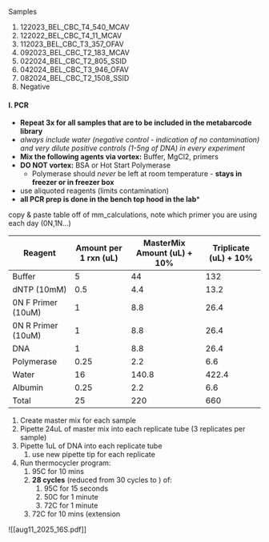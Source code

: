 Samples
1. 122023_BEL_CBC_T4_540_MCAV
2. 122022_BEL_CBC_T4_11_MCAV
3. 112023_BEL_CBC_T3_357_OFAV
4. 092023_BEL_CBC_T2_183_MCAV
5. 022024_BEL_CBC_T2_805_SSID
6. 042024_BEL_CBC_T3_946_OFAV
7. 082024_BEL_CBC_T2_1508_SSID
8. Negative

#### I. PCR
- **Repeat 3x for all samples that are to be included in the metabarcode library**
- *always include water (negative control - indication of no contamination) and very dilute positive controls (1-5ng of DNA) in every experiment*
- **Mix the following agents via vortex:** Buffer, MgCl2, primers
- **DO NOT vortex:** BSA or Hot Start Polymerase
	-  Polymerase should *never* be left at room temperature - **stays in freezer or in freezer box**
- use aliquoted reagents (limits contamination)
- **all PCR prep is done in the bench top hood in the lab***

copy & paste table off of mm_calculations, note which primer you are using each day (0N,1N...)

| Reagent            | Amount per 1 rxn (uL) | MasterMix Amount (uL) + 10% | Triplicate (uL) + 10% |
| ------------------ | --------------------- | --------------------------- | --------------------- |
| Buffer             | 5                     | 44                          | 132                   |
| dNTP (10mM)        | 0.5                   | 4.4                         | 13.2                  |
| 0N F Primer (10uM) | 1                     | 8.8                         | 26.4                  |
| 0N R Primer (10uM) | 1                     | 8.8                         | 26.4                  |
| DNA                | 1                     | 8.8                         | 26.4                  |
| Polymerase         | 0.25                  | 2.2                         | 6.6                   |
| Water              | 16                    | 140.8                       | 422.4                 |
| Albumin            | 0.25                  | 2.2                         | 6.6                   |
| Total              | 25                    | 220                         | 660                   |
1. Create master mix for each sample
2. Pipette 24uL of master mix into each replicate tube (3 replicates per sample)
3. Pipette 1uL of DNA into each replicate tube
	1. use new pipette tip for each replicate
4. Run thermocycler program:
	1. 95C for 10 mins
	2. **28 cycles** (reduced from 30 cycles to ) of:  
		1. 95C for 15 seconds
		2. 50C for 1 minute
		3. 72C for 1 minute
	3. 72C for 10 mins (extension

![[aug11_2025_16S.pdf]]